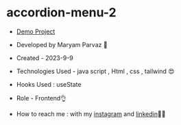# accordion-menu-2
- [Demo Project](https://maryamparvaz.github.io/accordion-menu-2/)

- Developed by Maryam Parvaz 🙎

- Created - 2023-9-9

- Technologies Used - java script , Html , css , tailwind 😍

- Hooks Used : useState 

- Role - Frontend👌

- How to reach me : with my [instagram](https://www.instagram.com/maryamparvaz_web) and [linkedin](https://www.linkedin.com/in/maryam-parvaz-3687b327a/)👩‍💻
